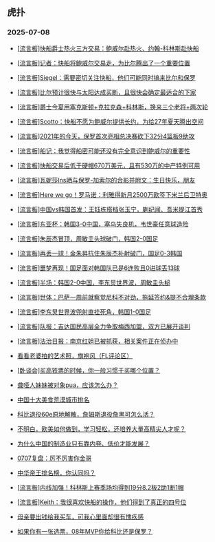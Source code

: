 ## 虎扑 
### 2025-07-08

+ [[流言板]快船爵士热火三方交易：鲍威尔赴热火、约翰-科林斯赴快船](https://bbs.hupu.com/633619141.html)

+ [[流言板]记者：快船将鲍威尔交易走，为比尔腾出了一个重要位置](https://bbs.hupu.com/633619413.html)

+ [[流言板]Siegel：需要密切关注快船，他们可能同时搞来比尔和保罗](https://bbs.hupu.com/633619676.html)

+ [[流言板]比尔预计很快与太阳达成买断，且很快会确定最适合的下家](https://bbs.hupu.com/633618986.html)

+ [[流言板]爵士今夏用塞克斯顿+克拉克森+科林斯，换来三个老将+两次轮](https://bbs.hupu.com/633619587.html)

+ [[流言板]Scotto：快船不愿为鲍威尔提供长约，为给27年夏天腾出空间](https://bbs.hupu.com/633619905.html)

+ [[流言板]2021年的今天，保罗首次亮相总决赛砍下32分4篮板9助攻](https://bbs.hupu.com/633616930.html)

+ [[流言板]船记：我觉得船密可能还没有完全意识到鲍威尔的重要性](https://bbs.hupu.com/633619336.html)

+ [[流言板]快船交易后低于硬帽670万美元，且有530万的中产特例可用](https://bbs.hupu.com/633619560.html)

+ [[流言板]瓦妮莎Ins晒与保罗-加索尔的合影并附文：生日快乐，朋友](https://bbs.hupu.com/633616572.html)

+ [[流言板]Here we go！罗马诺：利雅得新月2500万欧签下米兰后卫特奥](https://bbs.hupu.com/633615577.html)

+ [[流言板]中国vs韩国首发：王钰栋搭档张玉宁，蒯纪闻、吾米提江首秀](https://bbs.hupu.com/633616134.html)

+ [[流言板]东亚杯：韩国3-0中国，塞鸟失良机，韦世豪任意球造险](https://bbs.hupu.com/633618188.html)

+ [[流言板]朱辰杰冒顶，周敏圭头球破门，韩国2-0国足](https://bbs.hupu.com/633617206.html)

+ [[流言板]再丢一球！金朱昇抗住朱辰杰补射破门，国足0-3韩国](https://bbs.hupu.com/633617795.html)

+ [[流言板]噩梦再现！国足面对韩国队已是6连败且0进球丢13球](https://bbs.hupu.com/633618235.html)

+ [[流言板]半场：韩国2-0中国，李东炅世界波，周敏圭头槌](https://bbs.hupu.com/633617487.html)

+ [[流言板]世体：巴萨一周前就察觉尼科不对劲，拖延签约&amp;提不合理条款](https://bbs.hupu.com/633613935.html)

+ [[流言板]李东炅世界波兜射直挂死角，韩国1-0国足](https://bbs.hupu.com/633617052.html)

+ [[流言板]队报：吉达国民高层全力争取梅西加盟，双方已展开谈判](https://bbs.hupu.com/633614285.html)

+ [[流言板]法治日报：南京红姐已被抓获，相关案件正在侦办中](https://bbs.hupu.com/633618730.html)

+ [看看老婆拍的艺术照，旗袍风（FL评论区）](https://bbs.hupu.com/633617141.html)

+ [[卧谈会]买高铁票的时候，你一般习惯于买哪个位置？](https://bbs.hupu.com/633618240.html)

+ [聋哑人妹妹被对象pua，应该怎么办？](https://bbs.hupu.com/633617666.html)

+ [中国十大美食荒漠城市排名](https://bbs.hupu.com/633617619.html)

+ [科比退役60e原地解散，詹姆斯退役詹黑可怎么活？](https://bbs.hupu.com/633616973.html)

+ [不明白，欧美如何做到，学习轻松，还培养大量高精尖人才呢？](https://bbs.hupu.com/633618628.html)

+ [为什么中国的制造业只有靠内卷、低价才能发展？](https://bbs.hupu.com/633618045.html)

+ [0707复盘：厉不厉害你金哥](https://bbs.hupu.com/633618325.html)

+ [中华帝王排名榜，你认同吗？ ](https://bbs.hupu.com/633617895.html)

+ [[流言板]内线加强！科林斯上赛季场均得到19分8.2板2助1断1帽](https://bbs.hupu.com/633619281.html)

+ [[流言板]Keith：我很喜欢快船的操作，他们得到了真正的四号位](https://bbs.hupu.com/633619360.html)

+ [母亲要出钱给我买车，可我心里面却很有愧疚感](https://bbs.hupu.com/633619121.html)

+ [如果你有一张选票，08年MVP你给科比还是保罗？ ​](https://bbs.hupu.com/633620009.html)

